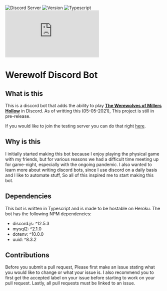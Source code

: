 ![Discord Server](https://img.shields.io/discord/772538571386519562?label=Discord&logo=Discord&logoColor=white&style=for-the-badge)
![Version](https://img.shields.io/badge/Release-pre--release-red?style=for-the-badge)
![Typescript](https://img.shields.io/badge/Language-Typescript-blue?style=for-the-badge)
![Discord.js](https://img.shields.io/github/package-json/dependency-version/BlackBearFTW/WereWolfBot/discord.js?style=for-the-badge)

# Werewolf Discord Bot

## What is this
This is a discord bot that adds the ability to play **[The Werewolves of Millers Hollow](https://en.wikipedia.org/wiki/The_Werewolves_of_Millers_Hollow)** in Discord.
As of writting this (05-05-2021), This project is still in pre-release.

If you would like to join the testing server you can do that right [here](https://discord.gg/hujUCWZ7Vn).

## Why is this
I initially started making this bot because I enjoy playing the physical game with my friends, but for various reasons we had a difficult time meeting up for game-night, especially with the ongoing pandemic. I also wanted to learn more about writing discord bots, since I use discord on a daily basis and I like to automate stuff, So all of this inspired me to start making this bot.

## Dependencies
This bot is written in Typescript and is made to be hostable on Heroku. The bot has the following NPM dependencies:

- discord.js: ^12.5.3
- mysql2: ^2.1.0
- dotenv: ^10.0.0
- uuid: ^8.3.2

## Contributions
Before you submit a pull request, Please first make an issue stating what you would like to change or what your issue is. 
I also recommend you to first get the accepted label on your issue before starting to work on your pull request.
Lastly, all pull requests must be linked to an issue.
